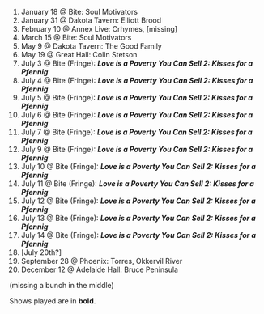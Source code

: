 1. January 18 @ Bite: Soul Motivators
1. January 31 @ Dakota Tavern: Elliott Brood
1. February 10 @ Annex Live: Crhymes, [missing]
1. March 15 @ Bite: Soul Motivators
1. May 9 @ Dakota Tavern: The Good Family
1. May 19 @ Great Hall: Colin Stetson
1. July 3 @ Bite (Fringe): _**Love is a Poverty You Can Sell 2: Kisses for a Pfennig**_
1. July 4 @ Bite (Fringe): _**Love is a Poverty You Can Sell 2: Kisses for a Pfennig**_
1. July 5 @ Bite (Fringe): _**Love is a Poverty You Can Sell 2: Kisses for a Pfennig**_
1. July 6 @ Bite (Fringe): _**Love is a Poverty You Can Sell 2: Kisses for a Pfennig**_
1. July 7 @ Bite (Fringe): _**Love is a Poverty You Can Sell 2: Kisses for a Pfennig**_
1. July 9 @ Bite (Fringe): _**Love is a Poverty You Can Sell 2: Kisses for a Pfennig**_
1. July 10 @ Bite (Fringe): _**Love is a Poverty You Can Sell 2: Kisses for a Pfennig**_
1. July 11 @ Bite (Fringe): _**Love is a Poverty You Can Sell 2: Kisses for a Pfennig**_
1. July 12 @ Bite (Fringe): _**Love is a Poverty You Can Sell 2: Kisses for a Pfennig**_
1. July 13 @ Bite (Fringe): _**Love is a Poverty You Can Sell 2: Kisses for a Pfennig**_
1. July 14 @ Bite (Fringe): _**Love is a Poverty You Can Sell 2: Kisses for a Pfennig**_
1. [July 20th?]
1. September 28 @ Phoenix: Torres, Okkervil River
1. December 12 @ Adelaide Hall: Bruce Peninsula

(missing a bunch in the middle)

Shows played are in **bold**.
